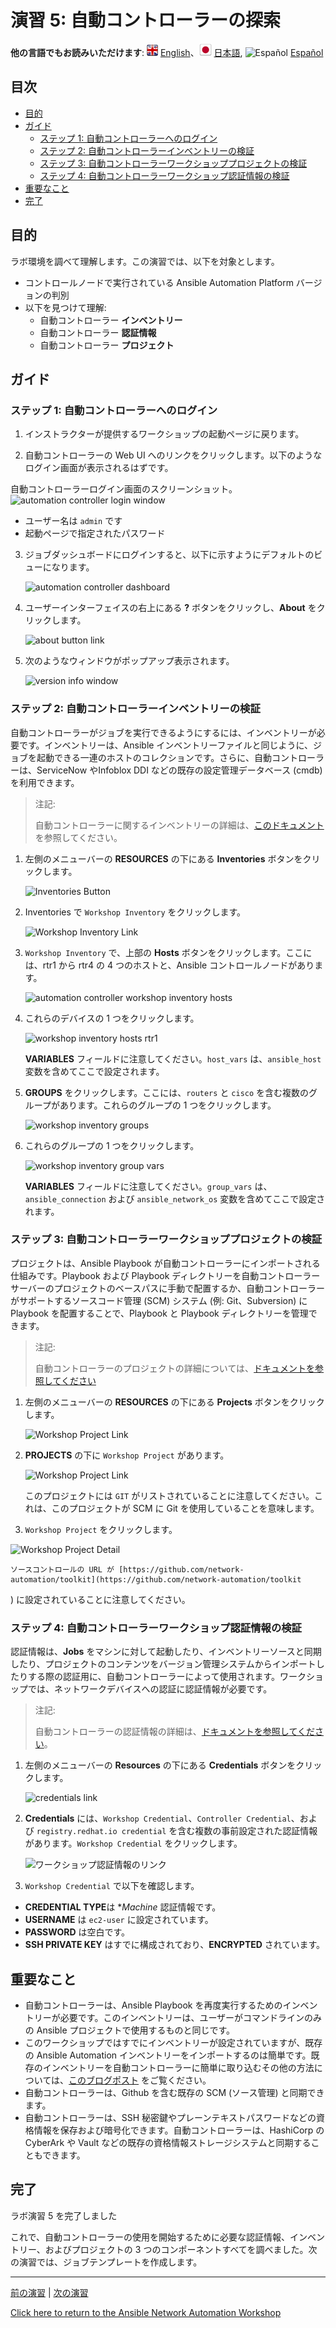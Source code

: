 # 演習 5: 自動コントローラーの探索

**他の言語でもお読みいただけます**: ![uk](https://github.com/ansible/workshops/raw/devel/images/uk.png) [English](README.md)、![japan](https://github.com/ansible/workshops/raw/devel/images/japan.png) [日本語](README.ja.md), ![Español](https://github.com/ansible/workshops/raw/devel/images/es.png) [Español](README.es.md)


## 目次

* [目的](#objective)
* [ガイド](#guide)
   * [ステップ 1: 自動コントローラーへのログイン](#step-1-login-to-automation-controller)
   * [ステップ 2:
     自動コントローラーインベントリーの検証](#step-2-examine-the-automation-controller-inventory)
   * [ステップ 3:
     自動コントローラーワークショッププロジェクトの検証](#step-3-examine-the-automation-controller-workshop-project)
   * [ステップ 4:
     自動コントローラーワークショップ認証情報の検証](#step-4-examine-the-automation-controller-workshop-credential)
* [重要なこと](#takeaways)
* [完了](#complete)

## 目的

ラボ環境を調べて理解します。この演習では、以下を対象とします。

* コントロールノードで実行されている Ansible Automation Platform バージョンの判別
* 以下を見つけて理解:
  * 自動コントローラー **インベントリー**
  * 自動コントローラー **認証情報**
  * 自動コントローラー **プロジェクト**

## ガイド

### ステップ 1: 自動コントローラーへのログイン

1.  インストラクターが提供するワークショップの起動ページに戻ります。

2.  自動コントローラーの Web UI へのリンクをクリックします。以下のようなログイン画面が表示されるはずです。

   自動コントローラーログイン画面のスクリーンショット。
![automation controller login window](images/automation_controller_login.png)

   * ユーザー名は `admin` です
   * 起動ページで指定されたパスワード


3. ジョブダッシュボードにログインすると、以下に示すようにデフォルトのビューになります。

   ![automation controller dashboard](images/automation_controller_dashboard.png)

4. ユーザーインターフェイスの右上にある **?** ボタンをクリックし、**About** をクリックします。

   ![about button link](images/automation_controller_about.png)

5. 次のようなウィンドウがポップアップ表示されます。

   ![version info window](images/automation_controller_about_info.png)


### ステップ 2: 自動コントローラーインベントリーの検証

自動コントローラーがジョブを実行できるようにするには、インベントリーが必要です。インベントリーは、Ansible
インベントリーファイルと同じように、ジョブを起動できる一連のホストのコレクションです。さらに、自動コントローラーは、ServiceNow
やInfoblox DDI などの既存の設定管理データベース (cmdb) を利用できます。

> 注記:
>
> 自動コントローラーに関するインベントリーの詳細は、[このドキュメント](https://docs.ansible.com/automation-controller/4.0.0/html/userguide/inventories.html) を参照してください。

1. 左側のメニューバーの **RESOURCES** の下にある **Inventories** ボタンをクリックします。

    ![Inventories Button](images/automation_controller_inventories.png)

2. Inventories で `Workshop Inventory` をクリックします。

    ![Workshop Inventory Link](images/automation_controller_workshop_inventory.png)

3. `Workshop Inventory` で、上部の **Hosts** ボタンをクリックします。ここには、rtr1 から rtr4 の 4
   つのホストと、Ansible コントロールノードがあります。

   ![automation controller workshop inventory hosts](images/workshop_inventory_hosts.png)

4. これらのデバイスの 1 つをクリックします。

   ![workshop inventory hosts rtr1](images/workshop_inventory_hosts_rtr1.png)

     **VARIABLES** フィールドに注意してください。`host_vars` は、`ansible_host` 変数を含めてここで設定されます。

5. **GROUPS** をクリックします。ここには、`routers` と `cisco` を含む複数のグループがあります。これらのグループの 1
   つをクリックします。

   ![workshop inventory groups](images/workshop_inventory_groups.png)

6. これらのグループの 1 つをクリックします。

   ![workshop inventory group vars](images/workshop_inventory_group_vars.png)

     **VARIABLES** フィールドに注意してください。`group_vars` は、`ansible_connection` および `ansible_network_os` 変数を含めてここで設定されます。

### ステップ 3: 自動コントローラーワークショッププロジェクトの検証

プロジェクトは、Ansible Playbook が自動コントローラーにインポートされる仕組みです。Playbook および Playbook
ディレクトリーを自動コントローラーサーバーのプロジェクトのベースパスに手動で配置するか、自動コントローラーがサポートするソースコード管理 (SCM)
システム (例: Git、Subversion) に Playbook を配置することで、Playbook と Playbook
ディレクトリーを管理できます。

> 注記:
>
> 自動コントローラーのプロジェクトの詳細については、[ドキュメントを参照してください](https://docs.ansible.com/automation-controller/latest/html/userguide/projects.html)

1. 左側のメニューバーの **RESOURCES** の下にある **Projects** ボタンをクリックします。

   ![Workshop Project Link](images/automation_controller_projects.png)

2. **PROJECTS** の下に `Workshop Project` があります。

    ![Workshop Project Link](images/workshop_project.png)

    このプロジェクトには `GIT` がリストされていることに注意してください。これは、このプロジェクトが SCM に Git を使用していることを意味します。

3. `Workshop Project` をクリックします。

  ![Workshop Project Detail](images/workshop_project_detail.png)

    ソースコントロールの URL が [https://github.com/network-automation/toolkit](https://github.com/network-automation/toolkit
) に設定されていることに注意してください。


### ステップ 4: 自動コントローラーワークショップ認証情報の検証

認証情報は、**Jobs**
をマシンに対して起動したり、インベントリーソースと同期したり、プロジェクトのコンテンツをバージョン管理システムからインポートしたりする際の認証用に、自動コントローラーによって使用されます。ワークショップでは、ネットワークデバイスへの認証に認証情報が必要です。

> 注記:
>
> 自動コントローラーの認証情報の詳細は、[ドキュメントを参照してください](https://docs.ansible.com/automation-controller/4.0.0/html/userguide/credentials.html)。

1. 左側のメニューバーの **Resources** の下にある **Credentials** ボタンをクリックします。

    ![credentials link](images/automation_controller_credentials.png)

2. **Credentials** には、`Workshop Credential`、`Controller Credential`、および
   `registry.redhat.io credential` を含む複数の事前設定された認証情報があります。`Workshop
   Credential` をクリックします。

    ![ワークショップ認証情報のリンク](images/workshop_credential.png)

3. `Workshop Credential` で以下を確認します。

* **CREDENTIAL TYPE**は **Machine* 認証情報です。
* **USERNAME** は `ec2-user` に設定されています。
* **PASSWORD** は空白です。
* **SSH PRIVATE KEY** はすでに構成されており、**ENCRYPTED** されています。

## 重要なこと

* 自動コントローラーは、Ansible Playbook
  を再度実行するためのインベントリーが必要です。このインベントリーは、ユーザーがコマンドラインのみの Ansible
  プロジェクトで使用するものと同じです。
* このワークショップではすでにインベントリーが設定されていますが、既存の Ansible Automation
  インベントリーをインポートするのは簡単です。既存のインベントリーを自動コントローラーに簡単に取り込むその他の方法については、[このブログポスト](https://www.ansible.com/blog/three-quick-ways-to-move-your-ansible-inventory-into-red-hat-ansible-tower)
  をご覧ください。
* 自動コントローラーは、Github を含む既存の SCM (ソース管理) と同期できます。
* 自動コントローラーは、SSH 秘密鍵やプレーンテキストパスワードなどの資格情報を保存および暗号化できます。自動コントローラーは、HashiCorp
  の CyberArk や Vault などの既存の資格情報ストレージシステムと同期することもできます。

## 完了

ラボ演習 5 を完了しました

これで、自動コントローラーの使用を開始するために必要な認証情報、インベントリー、およびプロジェクトの 3
つのコンポーネントすべてを調べました。次の演習では、ジョブテンプレートを作成します。

---
[前の演習](../4-resource-module/README.md) |
[次の演習](../6-controller-job-template/README.md)

[Click here to return to the Ansible Network Automation
Workshop](../README.md)
